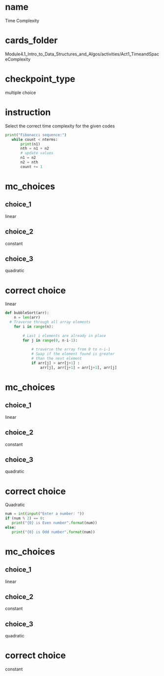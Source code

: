 # name
 Time Complexity

 # cards_folder
 Module4.1_Intro_to_Data_Structures_and_Algos/activities/Act1_TimeandSpaceComplexity

 # checkpoint_type
 multiple choice

 # instruction
 Select the correct time complexity for the given codes 

 ```python
 print("Fibonacci sequence:")
    while count < nterms:
        print(n1)
        nth = n1 + n2
        # update values
        n1 = n2
        n2 = nth
        count += 1
 ```

 # mc_choices
 ## choice_1
 linear
 ## choice_2
 constant
 ## choice_3
 quadratic
 # correct choice
 linear 



 ```python
 def bubbleSort(arr):
     n = len(arr)
   # Traverse through all array elements
     for i in range(n):
  
         # Last i elements are already in place
         for j in range(0, n-i-1):
  
             # traverse the array from 0 to n-i-1
             # Swap if the element found is greater
             # than the next element
             if arr[j] > arr[j+1] :
                 arr[j], arr[j+1] = arr[j+1], arr[j]
 ```

 # mc_choices
 ## choice_1
 linear
 ## choice_2
 constant
 ## choice_3
 quadratic
 # correct choice
 Quadratic



 ```python
 num = int(input("Enter a number: "))  
 if (num % 2) == 0:  
    print("{0} is Even number".format(num))  
 else:  
    print("{0} is Odd number".format(num))  
 ```

 # mc_choices

 ## choice_1

 linear

 ## choice_2

 constant

 ## choice_3

 quadratic

 # correct choice

 constant 
